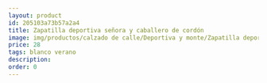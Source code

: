 ```yaml
---
layout: product
id: 205103a73b57a2a4
title: Zapatilla deportiva señora y caballero de cordón 
image: img/productos/calzado de calle/Deportiva y monte/Zapatilla deportiva señora y caballero de cordón =28=blanco verano.webp
price: 28
tags: blanco verano
description: 
order: 0
---
```

